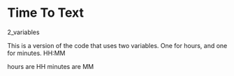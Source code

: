 Time To Text 
============
2_variables

This is a version of the code that uses two variables. One for hours, and one for minutes.
HH:MM

hours are HH 
minutes are MM
